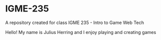 # IGME-235
A repository created for class IGME 235 - Intro to Game Web Tech

Hello! My name is Julius Herring and I enjoy playing and creating games
